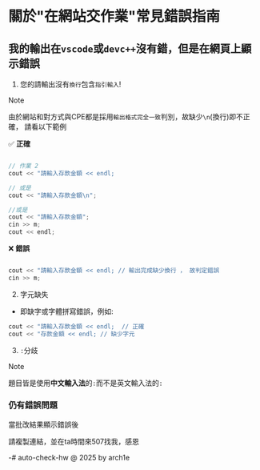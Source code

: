 # 關於"在網站交作業"常見錯誤指南


## 我的輸出在`vscode`或`devc++`沒有錯，但是在網頁上顯示錯誤

1. 您的請輸出沒有`換行`包含`指引輸入`!

  >[!note]
  >由於網站和對方式與CPE都是採用`輸出格式完全一致`判別，故缺少`\n`(換行)即不正確，
  >請看以下範例

✅ **正確**
```cpp

// 作業 2
cout << "請輸入存款金額 << endl; 

// 或是
cout << "請輸入存款金額\n";

//或是
cout << "請輸入存款金額";
cin >> m;
cout << endl;
```
❌ **錯誤**
```cpp

cout << "請輸入存款金額 << endl; // 輸出完成缺少換行 ， 故判定錯誤 
cin >> m;
```

2. 字元缺失
- 即缺字或字體拼寫錯誤，例如:

```cpp
cout << "請輸入存款金額 << endl;  // 正確
cout << "存款金額 << endl; // 缺少字元
```

3. `:`分歧

>[!note]
>題目皆是使用**中文輸入法**的`:`而不是英文輸入法的`:`


### 仍有錯誤問題

當批改結果顯示錯誤後


請複製連結，並在ta時間來507找我，感恩




-# auto-check-hw @ 2025 by arch1e 

